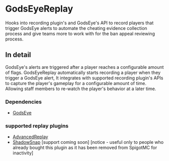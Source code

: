 # GodsEyeReplay
Hooks into recording plugin's and GodsEye's API to record players that trigger GodsEye alerts to automate the cheating evidence collection process and give teams more to work with for the ban appeal reviewing process.

## In detail
GodsEye's alerts are triggered after a player reaches a configurable amount of flags.
GodsEyeReplay automatically starts recording a player when they trigger a GodsEye alert,
It integrates with supported recording plugin's APIs to capture the player's gameplay for a configurable amount of time.
Allowing staff members to re-watch the player's behavior at a later time.

### Dependencies
* [GodsEye](https://www.spigotmc.org/resources/godseye-anticheat-advanced-detection.69595/)

### supported replay plugins
* [AdvancedReplay](https://www.spigotmc.org/resources/advancedreplay-1-8-1-21.52849/)
* [ShadowSnap](https://www.spigotmc.org/resources/shadowsnap-save-and-replay-player-actions.55017/) [support coming soon] [notice - useful only to people who already bought this plugin as it has been removed from SpigotMC for inactivity]
